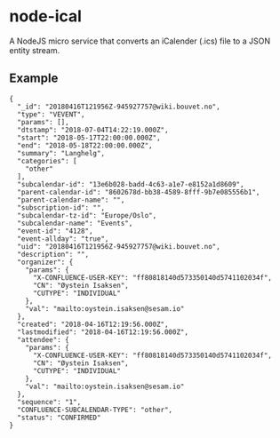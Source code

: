 # node-ical
A NodeJS micro service that converts an iCalender (.ics) file to a JSON entity stream.

## Example

    {
      "_id": "20180416T121956Z-945927757@wiki.bouvet.no",
      "type": "VEVENT",
      "params": [],
      "dtstamp": "2018-07-04T14:22:19.000Z",
      "start": "2018-05-17T22:00:00.000Z",
      "end": "2018-05-18T22:00:00.000Z",
      "summary": "Langhelg",
      "categories": [
        "other"
      ],
      "subcalendar-id": "13e6b028-badd-4c63-a1e7-e8152a1d8609",
      "parent-calendar-id": "8602678d-bb38-4589-8fff-9b7e085556b1",
      "parent-calendar-name": "",
      "subscription-id": "",
      "subcalendar-tz-id": "Europe/Oslo",
      "subcalendar-name": "Events",
      "event-id": "4128",
      "event-allday": "true",
      "uid": "20180416T121956Z-945927757@wiki.bouvet.no",
      "description": "",
      "organizer": {
        "params": {
          "X-CONFLUENCE-USER-KEY": "ff80818140d573350140d5741102034f",
          "CN": "Øystein Isaksen",
          "CUTYPE": "INDIVIDUAL"
        },
        "val": "mailto:oystein.isaksen@sesam.io"
      },
      "created": "2018-04-16T12:19:56.000Z",
      "lastmodified": "2018-04-16T12:19:56.000Z",
      "attendee": {
        "params": {
          "X-CONFLUENCE-USER-KEY": "ff80818140d573350140d5741102034f",
          "CN": "Øystein Isaksen",
          "CUTYPE": "INDIVIDUAL"
        },
        "val": "mailto:oystein.isaksen@sesam.io"
      },
      "sequence": "1",
      "CONFLUENCE-SUBCALENDAR-TYPE": "other",
      "status": "CONFIRMED"
    }
